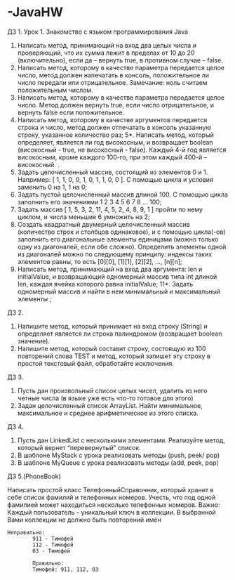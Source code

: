 # -JavaHW
ДЗ 1.
Урок 1. Знакомство с языком программирования Java
1. Написать метод, принимающий на вход два целых числа и проверяющий, что их сумма лежит в пределах от 10 до 20 (включительно), если да – вернуть true, в противном случае – false.
2. Написать метод, которому в качестве параметра передается целое число, метод должен напечатать в консоль, положительное ли число передали или отрицательное. Замечание: ноль считаем положительным числом.
3. Написать метод, которому в качестве параметра передается целое число. Метод должен вернуть true, если число отрицательное, и вернуть false если положительное.
4. Написать метод, которому в качестве аргументов передается строка и число, метод должен отпечатать в консоль указанную строку, указанное количество раз;
5*.  Написать метод, который определяет, является ли год високосным, и возвращает boolean (високосный - true, не високосный - false). Каждый 4-й год является високосным, кроме каждого 100-го, при этом каждый 400-й – високосный. .
6. Задать целочисленный массив, состоящий из элементов 0 и 1. Например: [ 1, 1, 0, 0, 1, 0, 1, 1, 0, 0 ]. С помощью цикла и условия заменить 0 на 1, 1 на 0;
7. Задать пустой целочисленный массив длиной 100. С помощью цикла заполнить его значениями 1 2 3 4 5 6 7 8 … 100;
8. Задать массив [ 1, 5, 3, 2, 11, 4, 5, 2, 4, 8, 9, 1 ] пройти по нему циклом, и числа меньшие 6 умножить на 2;
9. Создать квадратный двумерный целочисленный массив (количество строк и столбцов одинаковое), и с помощью цикла(-ов) заполнить его диагональные элементы единицами (можно только одну из диагоналей, если обе сложно). Определить элементы одной из диагоналей можно по следующему принципу: индексы таких элементов равны, то есть [0][0], [1][1], [2][2], …, [n][n];
10. Написать метод, принимающий на вход два аргумента: len и initialValue, и возвращающий одномерный массив типа int длиной len, каждая ячейка которого равна initialValue;
11*. Задать одномерный массив и найти в нем минимальный и максимальный элементы ;

ДЗ 2.

1. Напишите метод, который принимает на вход строку (String) и определяет является ли строка палиндромом (возвращает boolean значение).
2. Напишите метод, который составит строку, состоящую из 100 повторений слова TEST и метод, который запишет эту строку в простой текстовый файл, обработайте исключения.

ДЗ 3.

1. Пусть дан произвольный список целых чисел, удалить из него четные числа (в языке уже есть что-то готовое для этого)
2. Задан целочисленный список ArrayList. Найти минимальное, максимальное и среднее арифметическое из этого списка.

ДЗ 4.

1. Пусть дан LinkedList с несколькими элементами. Реализуйте метод, который вернет “перевернутый” список.
2. В шаблоне MyStack с урока реализовать методы (push, peek/ pop)
3. В шаблоне MyQueue с урока реализовать методы (add, peek, pop)

ДЗ 5.(PhoneBook)

Написать простой класс ТелефонныйСправочник, который хранит в себе список фамилий и телефонных номеров.
Учесть, что под одной фамилией может находиться несколько телефонных номеров.
            Важно: Каждый пользователь - уникальный ключ в коллекции. 
            В выбранной Вами коллекции не должно быть повторений имён

    Неправильно:
            911 - Тимофей
            112 - Тимофей
            03 - Тимофей
           
            Правильно:
            Тимофей: 911, 112, 03
